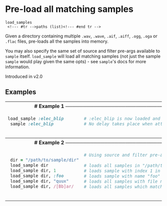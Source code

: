 # Pre-load all matching samples

```
load_samples 
 <!--- #tr -->paths (list)<!--- #end tr -->
```


Given a directory containing multiple `.wav`, `.wave`, `.aif`, `.aiff`, `.ogg`, `.oga` or `.flac` files, pre-loads all the samples into memory.

 You may also specify the same set of source and filter pre-args available to `sample` itself. `load_sample` will load all matching samples (not just the sample `sample` would play given the same opts) - see `sample`'s docs for more information.

Introduced in v2.0

## Examples

<table class="examples">
<tr>
<th colspan="2" class="even head"># Example 1 ──────────────────────────────────────────────────────</th>
</tr>
<tr>
<td class="even">

```ruby
load_sample :elec_blip
 sample :elec_blip



```

</td>
<td class="even">

<!--- #tr -->
```ruby
# :elec_blip is now loaded and ready to play as a sample
# No delay takes place when attempting to trigger it



```
<!--- #end tr -->

</td>
</tr>
<tr>
<th colspan="2" class="odd head"># Example 2 ──────────────────────────────────────────────────────</th>
</tr>
<tr>
<td class="odd">

```ruby

 dir = "/path/to/sample/dir"
 load_sample dir
 load_sample dir, 1
 load_sample dir, :foo
 load_sample dir, "quux"
 load_sample dir, /[Bb]ar/



```

</td>
<td class="odd">

<!--- #tr -->
```ruby
# Using source and filter pre-args
 
# loads all samples in "/path/to/sample/dir"
# loads sample with index 1 in "/path/to/sample/dir"
# loads sample with name "foo" in "/path/to/sample/dir"
# loads all samples with file names containing "quux" in "/path/to/sample/dir"
# loads all samples which match regex /[Bb]ar/ in "/path/to/sample/dir"



```
<!--- #end tr -->

</td>
</tr>
</table>

